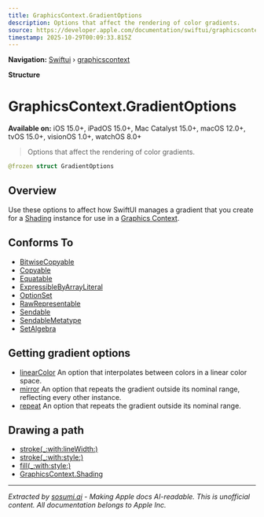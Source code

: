 ```yaml
---
title: GraphicsContext.GradientOptions
description: Options that affect the rendering of color gradients.
source: https://developer.apple.com/documentation/swiftui/graphicscontext/gradientoptions
timestamp: 2025-10-29T00:09:33.815Z
---
```


**Navigation:** [Swiftui](/documentation/swiftui) › [graphicscontext](/documentation/swiftui/graphicscontext)

**Structure**

# GraphicsContext.GradientOptions

**Available on:** iOS 15.0+, iPadOS 15.0+, Mac Catalyst 15.0+, macOS 12.0+, tvOS 15.0+, visionOS 1.0+, watchOS 8.0+

> Options that affect the rendering of color gradients.

```swift
@frozen struct GradientOptions
```

## Overview

Use these options to affect how SwiftUI manages a gradient that you create for a [Shading](/documentation/swiftui/graphicscontext/shading) instance for use in a [Graphics Context](/documentation/swiftui/graphicscontext).

## Conforms To

- [BitwiseCopyable](/documentation/Swift/BitwiseCopyable)
- [Copyable](/documentation/Swift/Copyable)
- [Equatable](/documentation/Swift/Equatable)
- [ExpressibleByArrayLiteral](/documentation/Swift/ExpressibleByArrayLiteral)
- [OptionSet](/documentation/Swift/OptionSet)
- [RawRepresentable](/documentation/Swift/RawRepresentable)
- [Sendable](/documentation/Swift/Sendable)
- [SendableMetatype](/documentation/Swift/SendableMetatype)
- [SetAlgebra](/documentation/Swift/SetAlgebra)

## Getting gradient options

- [linearColor](/documentation/swiftui/graphicscontext/gradientoptions/linearcolor) An option that interpolates between colors in a linear color space.
- [mirror](/documentation/swiftui/graphicscontext/gradientoptions/mirror) An option that repeats the gradient outside its nominal range, reflecting every other instance.
- [repeat](/documentation/swiftui/graphicscontext/gradientoptions/repeat) An option that repeats the gradient outside its nominal range.

## Drawing a path

- [stroke(_:with:lineWidth:)](/documentation/swiftui/graphicscontext/stroke(_:with:linewidth:))
- [stroke(_:with:style:)](/documentation/swiftui/graphicscontext/stroke(_:with:style:))
- [fill(_:with:style:)](/documentation/swiftui/graphicscontext/fill(_:with:style:))
- [GraphicsContext.Shading](/documentation/swiftui/graphicscontext/shading)

---

*Extracted by [sosumi.ai](https://sosumi.ai) - Making Apple docs AI-readable.*
*This is unofficial content. All documentation belongs to Apple Inc.*
